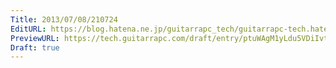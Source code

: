 ```yaml
---
Title: 2013/07/08/210724
EditURL: https://blog.hatena.ne.jp/guitarrapc_tech/guitarrapc-tech.hatenablog.com/atom/entry/6802418398340941229
PreviewURL: https://tech.guitarrapc.com/draft/entry/ptuWAgM1yLdu5VDiIvtKwbXzgIk
Draft: true
---
```


